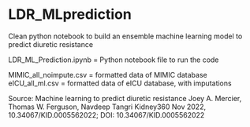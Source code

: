 # LDR_MLprediction

Clean python notebook to build an ensemble machine learning model to predict diuretic resistance

LDR_ML_Prediction.ipynb = Python notebook file to run the code

MIMIC_all_noimpute.csv = formatted data of MIMIC database
eICU_all_ml.csv = formatted data of eICU database, with imputations

Source:
Machine learning to predict diuretic resistance
Joey A. Mercier, Thomas W. Ferguson, Navdeep Tangri
Kidney360 Nov 2022, 10.34067/KID.0005562022; DOI: 10.34067/KID.0005562022
